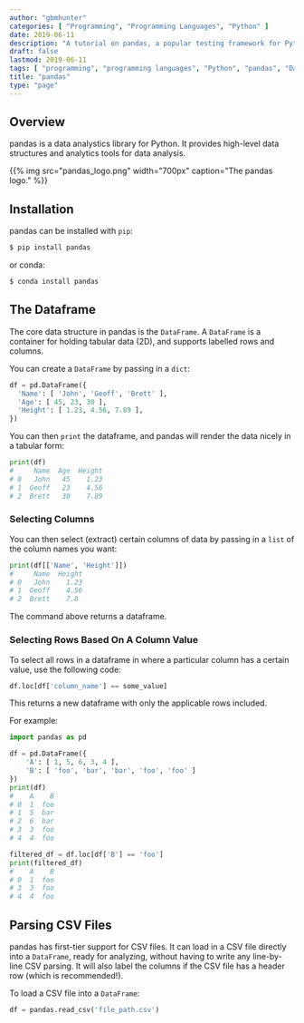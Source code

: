 ```yaml
---
author: "gbmhunter"
categories: [ "Programming", "Programming Languages", "Python" ]
date: 2019-06-11
description: "A tutorial on pandas, a popular testing framework for Python."
draft: false
lastmod: 2019-06-11
tags: [ "programming", "programming languages", "Python", "pandas", "DataFrame", "CSV" ]
title: "pandas"
type: "page"
---
```


## Overview

pandas is a data analystics library for Python. It provides high-level data structures and analytics tools for data analysis.

{{% img src="pandas_logo.png" width="700px" caption="The pandas logo." %}}

## Installation

pandas can be installed with `pip`:

```bash
$ pip install pandas
```

or conda:

```bash
$ conda install pandas
```

## The Dataframe

The core data structure in pandas is the `DataFrame`. A `DataFrame` is a container for holding tabular data (2D), and supports labelled rows and columns.

You can create a `DataFrame` by passing in a `dict`:

```python
df = pd.DataFrame({
  'Name': [ 'John', 'Geoff', 'Brett' ],
  'Age': [ 45, 23, 30 ],
  'Height': [ 1.23, 4.56, 7.89 ],
})
```

You can then `print` the dataframe, and pandas will render the data nicely in a tabular form:

```python
print(df)
#     Name  Age  Height
# 0   John   45    1.23
# 1  Geoff   23    4.56
# 2  Brett   30    7.89
```

### Selecting Columns

You can then select (extract) certain columns of data by passing in a `list` of the column names you want:

```python
print(df[['Name', 'Height']])
#     Name  Height
# 0   John    1.23
# 1  Geoff    4.56
# 2  Brett    7.8
```

The command above returns a dataframe.

### Selecting Rows Based On A Column Value

To select all rows in a dataframe in where a particular column has a certain value, use the following code:

```python
df.loc[df['column_name'] == some_value]
```

This returns a new dataframe with only the applicable rows included.

For example:

```python
import pandas as pd

df = pd.DataFrame({
    'A': [ 1, 5, 6, 3, 4 ],
    'B': [ 'foo', 'bar', 'bar', 'foo', 'foo' ]
})
print(df)
#    A    B
# 0  1  foo
# 1  5  bar
# 2  6  bar
# 3  3  foo
# 4  4  foo

filtered_df = df.loc[df['B'] == 'foo']
print(filtered_df)
#    A    B
# 0  1  foo
# 3  3  foo
# 4  4  foo
```

## Parsing CSV Files

pandas has first-tier support for CSV files. It can load in a CSV file directly into a `DataFrame`, ready for analyzing, without having to write any line-by-line CSV parsing. It will also label the columns if the CSV file has a header row (which is recommended!).

To load a CSV file into a `DataFrame`:

```python
df = pandas.read_csv('file_path.csv')
```